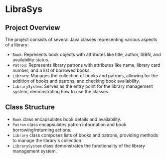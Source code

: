 # LibraSys

## Project Overview

The project consists of several Java classes representing various aspects of a library:

- `Book`: Represents book objects with attributes like title, author, ISBN, and availability status.
- `Patron`: Represents library patrons with attributes like name, library card number, and a list of borrowed books.
- `Library`: Manages the collection of books and patrons, allowing for the addition of books and patrons, and checking book availability.
- `LibrarySystem`: Serves as the entry point for the library management system, demonstrating how to use the classes.

## Class Structure

- `Book` class encapsulates book details and availability.
- `Patron` class encapsulates patron information and book borrowing/returning actions.
- `Library` class composes lists of books and patrons, providing methods to manage the library's collection.
- `LibrarySystem` class demonstrates the functionality of the library management system.
